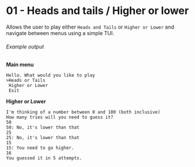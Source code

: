 ﻿# 01 - Heads and tails / Higher or lower

Allows the user to play either `Heads and Tails` or `Higher or Lower` and navigate between menus using a simple TUI.

###### Example output
**Main menu**
```
Hello. What would you like to play
>Heads or Tails
 Higher or Lower
 Exit
```

**Higher or Lower**
```
I'm thinking of a number between 0 and 100 (both inclusive)
How many tries will you need to guess it?
50
50: No, it's lower than that
25
25: No, it's lower than that
15
15: You need to go higher.
16
You guessed it in 5 attempts.
```


